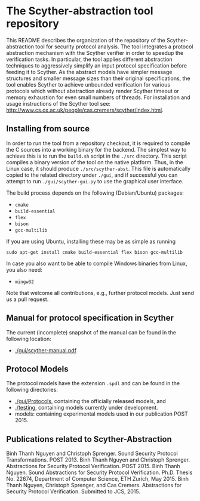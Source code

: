 The Scyther-abstraction tool repository
===========================

This README describes the organization of the repository of the Scyther-abstraction
tool for security protocol analysis. The tool integrates a protocol abstraction mechanism with the Scyther verifier in order to speedup the verification tasks. In particular, the tool applies different abstraction techniques to aggressively simplify an input protocol specification before feeding it to Scyther. As the abstract models have simpler message structures and smaller message sizes than their original specifications, the tool enables Scyther to achieve unbounded verification for various protocols which without abstraction already render Scyther timeout or memory exhaustion for even small numbers of threads. For installation and usage instructions of the Scyther tool see:
<http://www.cs.ox.ac.uk/people/cas.cremers/scyther/index.html>.

Installing from source
----------------------

In order to run the tool from a repository checkout, it is required to
compile the C sources into a working binary for the backend.  The
simplest way to achieve this is to run the `build.sh` script in the
`./src` directory. This script compiles a binary version of the tool on
the native platform. Thus, in the Linux case, it should produce
`./src/scyther-abst`. This file is automatically copied to the related
directory under `./gui`, and if successful you can attempt to run
`./gui/scyther-gui.py` to use the graphical user interface.

The build process depends on the following
(Debian/Ubuntu) packages:

  * `cmake`
  * `build-essential`
  * `flex`
  * `bison`
  * `gcc-multilib`

If you are using Ubuntu, installing these may be as simple as running

`sudo apt-get install cmake build-essential flex bison gcc-multilib`

In case you also want to be able to compile Windows binaries from Linux,
you also need:

  * `mingw32`

Note that welcome all contributions, e.g., further protocol models. Just send
us a pull request.


Manual for protocol specification in Scyther
------

The current (incomplete) snapshot of the manual can be found in the following location:

  * [./gui/scyther-manual.pdf](gui/scyther-manual.pdf)


Protocol Models
---------------

The protocol models have the extension `.spdl` and can be found in the following directories:

  * [./gui/Protocols](gui/Protocols), containing the officially released models, and
  * [./testing](testing), containing models currently under development.
  * models: containing experimental models used in our publication POST 2015.

Publications related to Scyther-Abstraction
--------------------------------------------
Binh Thanh Nguyen and Christoph Sprenger. Sound Security Protocol Transformations. POST 2013.
Binh Thanh Nguyen and Christoph Sprenger. Abstractions for Security Protocol Verification. POST 2015.
Binh Thanh Nguyen. Sound Abstractions for Security Protocol Verification. Ph.D. Thesis No. 22674, Department of Computer Science, ETH Zurich, May 2015.
Binh Thanh Nguyen, Christoph Sprenger, and Cas Cremers. Abstractions for Security Protocol Verification. Submitted to JCS, 2015.
